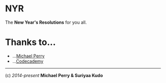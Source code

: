 NYR
===

The **New Year's Resolutions** for you all.

# Thanks to...

 * ...[Michael Perry](http://www.codecademy.com/MichaelPerry)
 * ...[Codecademy](http://www.codecademy.com)


----
(c) *2014-present* **Michael Perry & Suriyaa Kudo**
